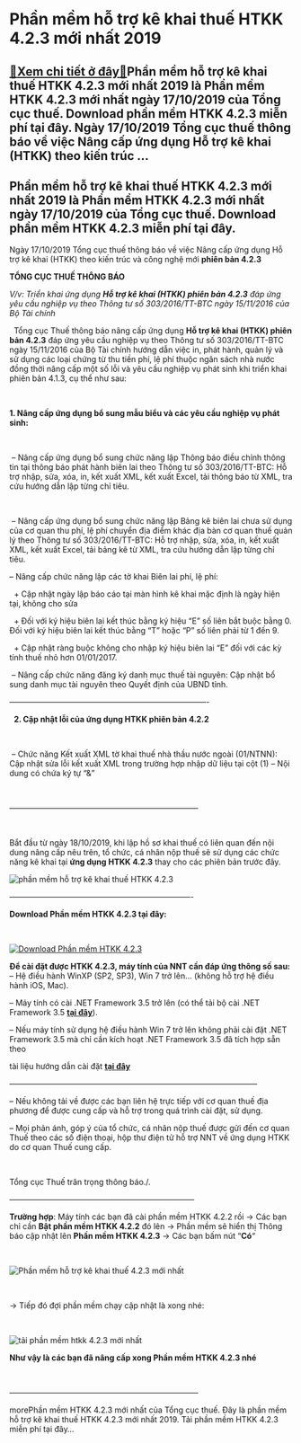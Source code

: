 Phần mềm hỗ trợ kê khai thuế HTKK 4.2.3 mới nhất 2019
=====================================================

[:gift:Xem chi tiết ở đây:gift:](https://hddtvn.com/phan-mem-ho-tro-ke-khai-thue-htkk-4-2-3-moi-nhat-2019/)Phần mềm hỗ trợ kê khai thuế HTKK 4.2.3 mới nhất 2019 là Phần mềm HTKK 4.2.3 mới nhất ngày 17/10/2019 của Tổng cục thuế. Download phần mềm HTKK 4.2.3 miễn phí tại đây. Ngày 17/10/2019 Tổng cục thuế thông báo về việc Nâng cấp ứng dụng Hỗ trợ kê khai (HTKK) theo kiến trúc …
--------------------------------------------------------------------------------------------------------------------------------------------------------------------------------------------------------------------------------------------------------------------------------



Phần mềm hỗ trợ kê khai thuế HTKK 4.2.3 mới nhất 2019 là Phần mềm HTKK 4.2.3 mới nhất ngày 17/10/2019 của Tổng cục thuế. Download phần mềm HTKK 4.2.3 miễn phí tại đây.
-------------------------------------------------------------------------------------------------------------------------------------------------------------------------


Ngày 17/10/2019 Tổng cục thuế thông báo về việc Nâng cấp ứng dụng Hỗ trợ kê khai (HTKK) theo kiến trúc và công nghệ mới **phiên bản 4.2.3**



  

**TỔNG CỤC THUẾ THÔNG BÁO**  

*V/v: Triển khai ứng dụng **Hỗ trợ kê khai (HTKK) phiên bản 4.2.3** đáp ứng yêu cầu nghiệp vụ theo Thông tư số 303/2016/TT-BTC ngày 15/11/2016 của Bộ Tài chính*  

  
Tổng cục Thuế thông báo nâng cấp ứng dụng **Hỗ trợ kê khai (HTKK) phiên bản 4.2.3** đáp ứng yêu cầu nghiệp vụ theo Thông tư số 303/2016/TT-BTC ngày 15/11/2016 của Bộ Tài chính hướng dẫn việc in, phát hành, quản lý và sử dụng các loại chứng từ thu tiền phí, lệ phí thuộc ngân sách nhà nước đồng thời nâng cấp một số lỗi và yêu cầu nghiệp vụ phát sinh khi triển khai phiên bản 4.1.3, cụ thể như sau:  

   

**1. Nâng cấp ứng dụng bổ sung mẫu biểu và các yêu cầu nghiệp vụ phát sinh:**  

   

 – Nâng cấp ứng dụng bổ sung chức năng lập Thông báo điều chỉnh thông tin tại thông báo phát hành biên lai theo Thông tư số 303/2016/TT-BTC: Hỗ trợ nhập, sửa, xóa, in, kết xuất XML, kết xuất Excel, tải thông báo từ XML, tra cứu hướng dẫn lập từng chỉ tiêu.  

   

 – Nâng cấp ứng dụng bổ sung chức năng lập Bảng kê biên lai chưa sử dụng của cơ quan thu phí, lệ phí chuyển địa điểm khác địa bàn cơ quan thuế quản lý theo Thông tư số 303/2016/TT-BTC: Hỗ trợ nhập, sửa, xóa, in, kết xuất XML, kết xuất Excel, tải bảng kê từ XML, tra cứu hướng dẫn lập từng chỉ tiêu.


– Nâng cấp chức năng lập các tờ khai Biên lai phí, lệ phí:  

  + Cập nhật ngày lập báo cáo tại màn hình kê khai mặc định là ngày hiện tại, không cho sửa  

  + Đối với ký hiệu biên lai kết thúc bằng ký hiệu “E” số liên bắt buộc bằng 0. Đối với ký hiệu biên lai kết thúc bằng “T” hoặc “P” số liên phải từ 1 đến 9.  

  + Cập nhật ràng buộc không cho nhập ký hiệu biên lai “E” đối với các kỳ tính thuế nhỏ hơn 01/01/2017.


 – Nâng cấp chức năng đăng ký danh mục thuế tài nguyên: Cập nhật bổ sung danh mục tài nguyên theo Quyết định của UBND tỉnh.



—————————————————————————-  

  
**2. Cập nhật lỗi của ứng dụng HTKK phiên bản 4.2.2**  

   

 – Chức năng Kết xuất XML tờ khai thuế nhà thầu nước ngoài (01/NTNN): Cập nhật sửa lỗi kết xuất XML trong trường hợp nhập dữ liệu tại cột (1) – Nội dung có chứa ký tự “&”



  

————————————————————————  

  

Bắt đầu từ ngày 18/10/2019, khi lập hồ sơ khai thuế có liên quan đến nội dung nâng cấp nêu trên, tổ chức, cá nhân nộp thuế sẽ sử dụng các chức năng kê khai tại **ứng dụng HTKK 4.2.3** thay cho các phiên bản trước đây.

  

![phần mềm hỗ trợ kê khai thuế HTKK 4.2.3](https://hddtvn.com/wp-content/uploads/2021/01/phan-mem-ho-ke-khai-thue-HTKK-4_2_3.png "phần mềm hỗ trợ kê khai thuế HTKK 4.2.3")

  

———————————————————————-


**Download Phần mềm HTKK 4.2.3 tại đây:**  

  

[![Download Phần mềm HTKK 4.2.3](https://hddtvn.com/wp-content/uploads/2021/01/tai-xuong.png "Download Phần mềm HTKK 4.2.3")](https://www.fshare.vn/file/8VGD9WGAT1CD "Download Phần mềm HTKK 4.2.3")


**Để cài đặt được HTKK 4.2.3, máy tính của NNT cần đáp ứng thông số sau:**
– Hệ điều hành WinXP (SP2, SP3), Win 7 trở lên… (không hỗ trợ hệ điều hành iOS, Mac).


– Máy tính có cài .NET Framework 3.5 trở lên (có thể tải bộ cài .NET Framework 3.5 **[tại đây](https://www.fshare.vn/file/F4X6R3TJZ5FH "tải NET Frameword 3.5")**).


 – Nếu máy tính sử dụng hệ điều hành Win 7 trở lên không phải cài đặt .NET Framework 3.5 mà chỉ cần kích hoạt .NET Framework 3.5 đã tích hợp sẵn theo 

tài liệu hướng dẫn cài đặt **[tại đây](http://www.gdt.gov.vn/wps/wcm/connect/ee2414f2-f093-4eb7-91bf-7df936c36444/HD+cai+dat+HTKK+4.0.pdf?MOD=AJPERES&CACHEID=ROOTWORKSPACEee2414f2-f093-4eb7-91bf-7df936c36444 "hướng dẫn cài đặt htkk 4.0")**

  

 ———————————————————————————————–

– Nếu không tải về được các bạn liên hệ trực tiếp với cơ quan thuế địa phương để được cung cấp và hỗ trợ trong quá trình cài đặt, sử dụng.


– Mọi phản ánh, góp ý của tổ chức, cá nhân nộp thuế được gửi đến cơ quan Thuế theo các số điện thoại, hộp thư điện tử hỗ trợ NNT về ứng dụng HTKK do cơ quan Thuế cung cấp.  

 



Tổng cục Thuế trân trọng thông báo./.

  

———————————————————————–

  

**Trường hợp**: Máy tính các bạn đã cài phần mềm HTKK 4.2.2 rồi -> Các bạn chỉ cần **Bật phần mềm HTKK 4.2.2** đó lên -> Phần mềm sẽ hiển thị Thông báo cập nhật lên **Phần mềm HTKK 4.2.3** -> Các bạn bấm nút “**Có**“  

  

![Phần mềm hỗ trợ kê khai thuế 4.2.3 mới nhất](https://hddtvn.com/wp-content/uploads/2021/01/phan-mem-ho-tro-ke-khai-thue-4_2_3-moi-nhat.png "Phần mềm hỗ trợ kê khai thuế 4.2.3 mới nhất")  

  

-> Tiếp đó đợi phần mềm chạy cập nhật là xong nhé:  

  

![tải phần mềm htkk 4.2.3 mới nhất](https://hddtvn.com/wp-content/uploads/2021/01/tai-phan-mem-htkk-4-2_3-moi-nhat.png "tải phần mềm htkk 4.2.3 mới nhất")

**Như vậy là các bạn đã nâng cấp xong Phần mềm HTKK 4.2.3 nhé**

  

————————————————————————

morePhần mềm HTKK 4.2.3 mới nhất của Tổng cục thuế. Đây là phần mềm hỗ trợ kê khai thuế HTKK 4.2.3 mới nhất 2019. Tải phần mềm HTKK 4.2.3 miễn phí tại đây…

